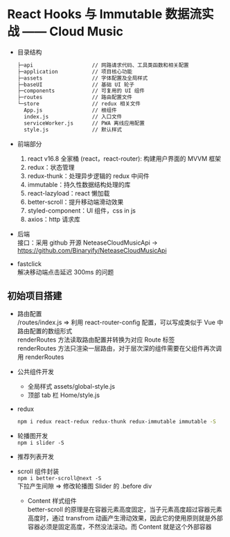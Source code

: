 # React Hooks 与 Immutable 数据流实战 —— Cloud Music  
- 目录结构  
  ```bash
  ├─api                   // 网路请求代码、工具类函数和相关配置
  ├─application           // 项目核心功能
  ├─assets                // 字体配置及全局样式
  ├─baseUI                // 基础 UI 轮子
  ├─components            // 可复用的 UI 组件
  ├─routes                // 路由配置文件
  └─store                 // redux 相关文件
    App.js                // 根组件
    index.js              // 入口文件
    serviceWorker.js      // PWA 离线应用配置
    style.js              // 默认样式
  ```

- 前端部分  
  1. react v16.8 全家桶 (react，react-router): 构建用户界面的 MVVM 框架  
  2. redux：状态管理  
  3. redux-thunk：处理异步逻辑的 redux 中间件  
  4. immutable：持久性数据结构处理的库  
  5. react-lazyload：react 懒加载  
  6. better-scroll：提升移动端滑动效果  
  7. styled-component：UI 组件，css in js  
  8. axios：http 请求库  

- 后端  
  接口：采用 github 开源 NeteaseCloudMusicApi -> https://github.com/Binaryify/NeteaseCloudMusicApi  

- fastclick  
  解决移动端点击延迟 300ms 的问题  

## 初始项目搭建  
- 路由配置  
  /routes/index.js => 利用 react-router-config 配置，可以写成类似于 Vue 中路由配置的数组形式  
  renderRoutes 方法读取路由配置并转换为对应 Route 标签  
  renderRoutes 方法只渲染一层路由，对于层次深的组件需要在父组件再次调用 renderRoutes  
  
- 公共组件开发  
  - 全局样式 assets/global-style.js  
  - 顶部 tab 栏 Home/style.js  

- redux  
  ```bash
  npm i redux react-redux redux-thunk redux-immutable immutable -S
  ```

- 轮播图开发  
  `npm i slider -S`  

- 推荐列表开发  

- scroll 组件封装  
  `npm i better-scroll@next -S`  
  下拉产生间隙 => 修改轮播图 Slider 的 .before div  
  - Content 样式组件  
    better-scroll 的原理是在容器元素高度固定，当子元素高度超过容器元素高度时，通过 transfrom 动画产生滑动效果，因此它的使用原则就是外部容器必须是固定高度，不然没法滚动。而 Content 就是这个外部容器  